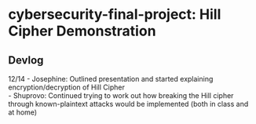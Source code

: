 # cybersecurity-final-project: Hill Cipher Demonstration

## Devlog

12/14 - Josephine: Outlined presentation and started explaining encryption/decryption of Hill Cipher  
      - Shuprovo: Continued trying to work out how breaking the Hill cipher through known-plaintext attacks would be implemented (both in class and at home)
